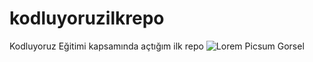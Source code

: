 # kodluyoruzilkrepo
Kodluyoruz Eğitimi kapsamında açtığım ilk repo
![Lorem Picsum Gorsel](https://www.matcarrental.com/dosya/icerik/119-1-izmirde-araba-ile-gidilebilecek-manzarali-yerler.jpeg)
